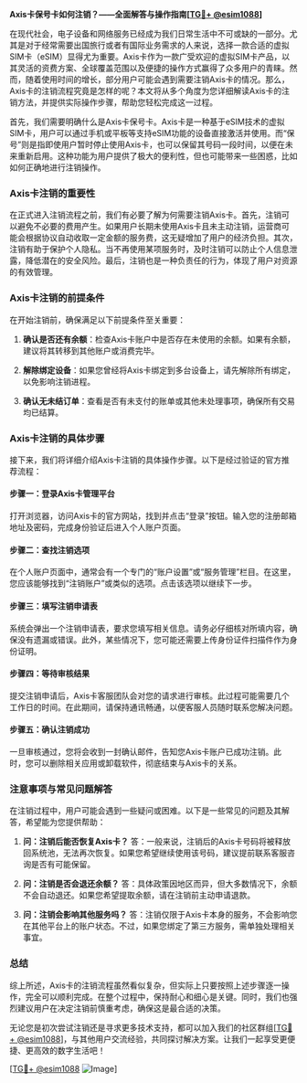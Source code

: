 **Axis卡保号卡如何注销？——全面解答与操作指南[[TG💪+ @esim1088](https://t.me/s/esim1088)]**

在现代社会，电子设备和网络服务已经成为我们日常生活中不可或缺的一部分。尤其是对于经常需要出国旅行或者有国际业务需求的人来说，选择一款合适的虚拟SIM卡（eSIM）显得尤为重要。Axis卡作为一款广受欢迎的虚拟SIM卡产品，以其灵活的资费方案、全球覆盖范围以及便捷的操作方式赢得了众多用户的青睐。然而，随着使用时间的增长，部分用户可能会遇到需要注销Axis卡的情况。那么，Axis卡的注销流程究竟是怎样的呢？本文将从多个角度为您详细解读Axis卡的注销方法，并提供实际操作步骤，帮助您轻松完成这一过程。

首先，我们需要明确什么是Axis卡保号卡。Axis卡是一种基于eSIM技术的虚拟SIM卡，用户可以通过手机或平板等支持eSIM功能的设备直接激活并使用。而“保号”则是指即使用户暂时停止使用Axis卡，也可以保留其号码一段时间，以便在未来重新启用。这种功能为用户提供了极大的便利性，但也可能带来一些困惑，比如如何正确地进行注销操作。

### Axis卡注销的重要性

在正式进入注销流程之前，我们有必要了解为何需要注销Axis卡。首先，注销可以避免不必要的费用产生。如果用户长期未使用Axis卡且未主动注销，运营商可能会根据协议自动收取一定金额的服务费，这无疑增加了用户的经济负担。其次，注销有助于保护个人隐私。当不再使用某项服务时，及时注销可以防止个人信息泄露，降低潜在的安全风险。最后，注销也是一种负责任的行为，体现了用户对资源的有效管理。

### Axis卡注销的前提条件

在开始注销前，确保满足以下前提条件至关重要：

1. **确认是否还有余额**：检查Axis卡账户中是否存在未使用的余额。如果有余额，建议将其转移到其他账户或消费完毕。
   
2. **解除绑定设备**：如果您曾经将Axis卡绑定到多台设备上，请先解除所有绑定，以免影响注销进程。
   
3. **确认无未结订单**：查看是否有未支付的账单或其他未处理事项，确保所有交易均已结算。

### Axis卡注销的具体步骤

接下来，我们将详细介绍Axis卡注销的具体操作步骤。以下是经过验证的官方推荐流程：

#### 步骤一：登录Axis卡管理平台
打开浏览器，访问Axis卡的官方网站，找到并点击“登录”按钮。输入您的注册邮箱地址及密码，完成身份验证后进入个人账户页面。

#### 步骤二：查找注销选项
在个人账户页面中，通常会有一个专门的“账户设置”或“服务管理”栏目。在这里，您应该能够找到“注销账户”或类似的选项。点击该选项以继续下一步。

#### 步骤三：填写注销申请表
系统会弹出一个注销申请表，要求您填写相关信息。请务必仔细核对所填内容，确保没有遗漏或错误。此外，某些情况下，您可能还需要上传身份证件扫描件作为身份证明。

#### 步骤四：等待审核结果
提交注销申请后，Axis卡客服团队会对您的请求进行审核。此过程可能需要几个工作日的时间。在此期间，请保持通讯畅通，以便客服人员随时联系您解决问题。

#### 步骤五：确认注销成功
一旦审核通过，您将会收到一封确认邮件，告知您Axis卡账户已成功注销。此时，您可以删除相关应用或卸载软件，彻底结束与Axis卡的关系。

### 注意事项与常见问题解答

在注销过程中，用户可能会遇到一些疑问或困难。以下是一些常见的问题及其解答，希望能为您提供帮助：

1. **问：注销后能否恢复Axis卡？**
   答：一般来说，注销后的Axis卡号码将被释放回系统池，无法再次恢复。如果您希望继续使用该号码，建议提前联系客服咨询是否有可能保留。

2. **问：注销是否会退还余额？**
   答：具体政策因地区而异，但大多数情况下，余额不会自动退还。如果您希望提取余额，请在注销前主动申请退款。

3. **问：注销会影响其他服务吗？**
   答：注销仅限于Axis卡本身的服务，不会影响您在其他平台上的账户状态。不过，如果您绑定了第三方服务，需单独处理相关事宜。

### 总结

综上所述，Axis卡的注销流程虽然看似复杂，但实际上只要按照上述步骤逐一操作，完全可以顺利完成。在整个过程中，保持耐心和细心是关键。同时，我们也强烈建议用户在决定注销前慎重考虑，确保这是最合适的决策。

无论您是初次尝试注销还是寻求更多技术支持，都可以加入我们的社区群组[[TG💪+ @esim1088](https://t.me/s/esim1088)]，与其他用户交流经验，共同探讨解决方案。让我们一起享受更便捷、更高效的数字生活吧！

[[TG💪+ @esim1088](https://t.me/s/esim1088) ![Image](https://i.postimg.cc/4NQfJmqS/Snipaste-2025-05-13-00-14-12.png)]